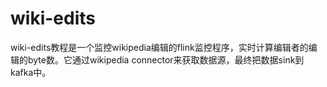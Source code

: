 # wiki-edits
wiki-edits教程是一个监控wikipedia编辑的flink监控程序，实时计算编辑者的编辑的byte数。它通过wikipedia connector来获取数据源，最终把数据sink到kafka中。
